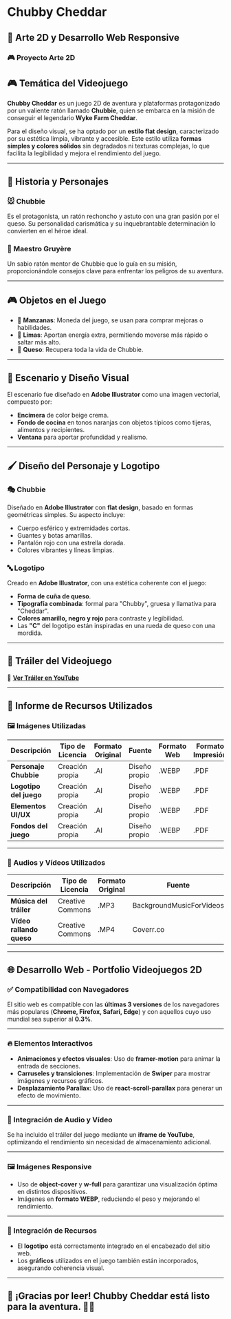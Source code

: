 # Chubby Cheddar  

## 🎨 Arte 2D y Desarrollo Web Responsive  

### 🎮 Proyecto Arte 2D  

## 🎮 Temática del Videojuego  

**Chubby Cheddar** es un juego 2D de aventura y plataformas protagonizado por un valiente ratón llamado **Chubbie**, quien se embarca en la misión de conseguir el legendario **Wyke Farm Cheddar**.  

Para el diseño visual, se ha optado por un **estilo flat design**, caracterizado por su estética limpia, vibrante y accesible. Este estilo utiliza **formas simples y colores sólidos** sin degradados ni texturas complejas, lo que facilita la legibilidad y mejora el rendimiento del juego.  

---

## 📖 Historia y Personajes  

### 🐭 Chubbie  
Es el protagonista, un ratón rechoncho y astuto con una gran pasión por el queso. Su personalidad carismática y su inquebrantable determinación lo convierten en el héroe ideal.  

### 🧀 Maestro Gruyère  
Un sabio ratón mentor de Chubbie que lo guía en su misión, proporcionándole consejos clave para enfrentar los peligros de su aventura.  

---

## 🎮 Objetos en el Juego  

- 🍏 **Manzanas**: Moneda del juego, se usan para comprar mejoras o habilidades.  
- 🍋 **Limas**: Aportan energía extra, permitiendo moverse más rápido o saltar más alto.  
- 🧀 **Queso**: Recupera toda la vida de Chubbie.  

---

## 🎨 Escenario y Diseño Visual  

El escenario fue diseñado en **Adobe Illustrator** como una imagen vectorial, compuesto por:  

- **Encimera** de color beige crema.  
- **Fondo de cocina** en tonos naranjas con objetos típicos como tijeras, alimentos y recipientes.  
- **Ventana** para aportar profundidad y realismo.  

---

## 🖌️ Diseño del Personaje y Logotipo  

### 🎭 Chubbie  
Diseñado en **Adobe Illustrator** con **flat design**, basado en formas geométricas simples. Su aspecto incluye:  

- Cuerpo esférico y extremidades cortas.  
- Guantes y botas amarillas.  
- Pantalón rojo con una estrella dorada.  
- Colores vibrantes y líneas limpias.  

### 🔤 Logotipo  
Creado en **Adobe Illustrator**, con una estética coherente con el juego:  

- **Forma de cuña de queso**.  
- **Tipografía combinada**: formal para "Chubby", gruesa y llamativa para "Cheddar".  
- **Colores amarillo, negro y rojo** para contraste y legibilidad.  
- Las **"C"** del logotipo están inspiradas en una rueda de queso con una mordida.  

---

## 🎥 Tráiler del Videojuego  

🔗 **[Ver Tráiler en YouTube](#https://www.youtube.com/watch?v=V-kPTOcTLYg)**  

---

## 📑 Informe de Recursos Utilizados  

### 🖼️ Imágenes Utilizadas  

| **Descripción**            | **Tipo de Licencia** | **Formato Original** | **Fuente**       | **Formato Web** | **Formato Impresión** | **Software** |
|---------------------------|--------------------|--------------------|----------------|----------------|-----------------|------------|
| **Personaje Chubbie**      | Creación propia   | .AI               | Diseño propio  | .WEBP          | .PDF            | Illustrator |
| **Logotipo del juego**     | Creación propia   | .AI               | Diseño propio  | .WEBP          | .PDF            | Illustrator |
| **Elementos UI/UX**        | Creación propia   | .AI               | Diseño propio  | .WEBP          | .PDF            | Illustrator |
| **Fondos del juego**       | Creación propia   | .AI               | Diseño propio  | .WEBP          | .PDF            | Illustrator |

---

### 🎵 Audios y Vídeos Utilizados  

| **Descripción**               | **Tipo de Licencia** | **Formato Original** | **Fuente**                 | **Formato Salida** | **Códec** |
|------------------------------|--------------------|--------------------|-------------------------|----------------|---------|
| **Música del tráiler**       | Creative Commons  | .MP3              | BackgroundMusicForVideos | .MP3          | AAC     |
| **Vídeo rallando queso**     | Creative Commons  | .MP4              | Coverr.co                | .MP4          | H.264   |

---

## 🌐 Desarrollo Web - Portfolio Videojuegos 2D  

### ✅ Compatibilidad con Navegadores  
El sitio web es compatible con las **últimas 3 versiones** de los navegadores más populares (**Chrome, Firefox, Safari, Edge**) y con aquellos cuyo uso mundial sea superior al **0.3%**.  

---

### 🔥 Elementos Interactivos  

- **Animaciones y efectos visuales**: Uso de **framer-motion** para animar la entrada de secciones.  
- **Carruseles y transiciones**: Implementación de **Swiper** para mostrar imágenes y recursos gráficos.  
- **Desplazamiento Parallax**: Uso de **react-scroll-parallax** para generar un efecto de movimiento.  

---

### 🎵 Integración de Audio y Vídeo  

Se ha incluido el tráiler del juego mediante un **iframe de YouTube**, optimizando el rendimiento sin necesidad de almacenamiento adicional.  

---

### 🖼️ Imágenes Responsive  

- Uso de **object-cover** y **w-full** para garantizar una visualización óptima en distintos dispositivos.  
- Imágenes en **formato WEBP**, reduciendo el peso y mejorando el rendimiento.  

---

### 🔗 Integración de Recursos  

- El **logotipo** está correctamente integrado en el encabezado del sitio web.  
- Los **gráficos** utilizados en el juego también están incorporados, asegurando coherencia visual.  

---

## 🚀 ¡Gracias por leer! Chubby Cheddar está listo para la aventura. 🧀🐭  
